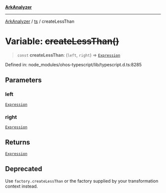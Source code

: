 [**ArkAnalyzer**](../../../../README.md)

***

[ArkAnalyzer](../../../../globals.md) / [ts](../README.md) / createLessThan

# Variable: ~~createLessThan()~~

> `const` **createLessThan**: (`left`, `right`) => [`Expression`](../interfaces/Expression.md)

Defined in: node\_modules/ohos-typescript/lib/typescript.d.ts:8285

## Parameters

### left

[`Expression`](../interfaces/Expression.md)

### right

[`Expression`](../interfaces/Expression.md)

## Returns

[`Expression`](../interfaces/Expression.md)

## Deprecated

Use `factory.createLessThan` or the factory supplied by your transformation context instead.
